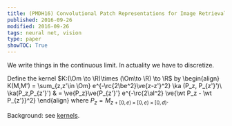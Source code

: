 ```yaml
---
title: (PMDH16) Convolutional Patch Representations for Image Retrieval - an Unsupervised Approach
published: 2016-09-26
modified: 2016-09-26
tags: neural net, vision
type: paper
showTOC: True
---
```


We write things in the continuous limit. In actuality we have to discretize.

Define the kernel $K:(\Om \to \R)\times (\Om\to \R) \to \R$ by
\begin{align}
K(M,M') = \sum_{z,z'\in \Om} e^{-\rc{2\be^2}\ve{z-z'}^2} \ka (P_z, P_{z'}')\\
\ka(P_z,P_{z'}') & = \ve{P_z}\ve{P_{z'}'} e^{-\rc{2\al^2} \ve{\wt P_z - \wt P_{z'}}^2}
\end{align}
where $P_z =M_{z+[0,e)\times [0,e)\times [0,d)}$.

Background: see [kernels](../kernels.html).
